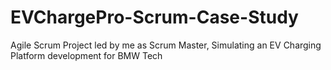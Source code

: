 # EVChargePro-Scrum-Case-Study
Agile Scrum Project led by me as Scrum Master, Simulating an EV Charging Platform development for BMW Tech
